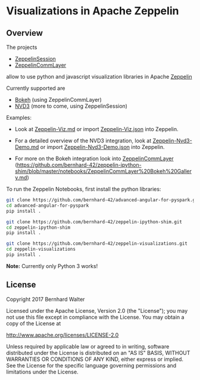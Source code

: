 # Visualizations in Apache Zeppelin

## Overview

The projects

- [ZeppelinSession](https://github.com/bernhard-42/advanced-angular-for-pyspark)
- [ZeppelinCommLayer](https://github.com/bernhard-42/zeppelin-ipython-shim)

allow to use python and javascript visualization libraries in Apache [Zeppelin](https://zeppelin.apache.org/)

Currently supported are

- [Bokeh](http://bokeh.pydata.org) (using ZeppelinCommLayer)
- [NVD3](http://nvd3.org/) (more to come, using ZeppelinSession)


Examples:

- Look at [Zeppelin-Viz.md](notebooks/Zeppelin-Viz.md) or import [Zeppelin-Viz.json](https://raw.githubusercontent.com/bernhard-42/zeppelin-visualizations/master/notebooks/Zeppelin-Viz.json) into Zeppelin.

- For a detailed overview of the NVD3 integration, look at [Zeppelin-Nvd3-Demo.md](notebooks/Zeppelin-Nvd3-Demo.md) or import [Zeppelin-Nvd3-Demo.json](https://raw.githubusercontent.com/bernhard-42/zeppelin-visualizations/master/notebooks/Zeppelin-Nvd3-Demo.json) into Zeppelin.

- For more on the Bokeh integration look into [ZeppelinCommLayer](https://github.com/bernhard-42/zeppelin-ipython-shim) (https://github.com/bernhard-42/zeppelin-ipython-shim/blob/master/notebooks/ZeppelinCommLayer%20Bokeh%20Gallery.md)


To run the Zeppelin Notebooks, first install the python libraries:

```bash
git clone https://github.com/bernhard-42/advanced-angular-for-pyspark.git
cd advanced-angular-for-pyspark
pip install .

git clone https://github.com/bernhard-42/zeppelin-ipython-shim.git
cd zeppelin-ipython-shim
pip install .

git clone https://github.com/bernhard-42/zeppelin-visualizations.git
cd zeppelin-visualizations
pip install .
```

**Note:**
Currently only Python 3 works!


## License

Copyright 2017 Bernhard Walter

Licensed under the Apache License, Version 2.0 (the "License");
you may not use this file except in compliance with the License.
You may obtain a copy of the License at

   http://www.apache.org/licenses/LICENSE-2.0

Unless required by applicable law or agreed to in writing, software
distributed under the License is distributed on an "AS IS" BASIS,
WITHOUT WARRANTIES OR CONDITIONS OF ANY KIND, either express or implied.
See the License for the specific language governing permissions and
limitations under the License.